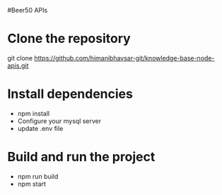#Beer50 APIs

# Clone the repository
git clone https://github.com/himanibhavsar-git/knowledge-base-node-apis.git

# Install dependencies
- npm install
- Configure your mysql server
- update .env file

# Build and run the project
- npm run build
- npm start
